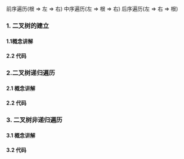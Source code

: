 前序遍历(根 => 左 => 右)  中序遍历(左 => 根 => 右)  后序遍历(左 => 右 => 根)
### 1. 二叉树的建立
#### 1.1概念讲解
#### 2.2 代码
### 2.二叉树递归遍历
#### 2.1 概念讲解
#### 2.2 代码

### 3. 二叉树非递归遍历
#### 3.1 概念讲解
#### 3.2 代码
